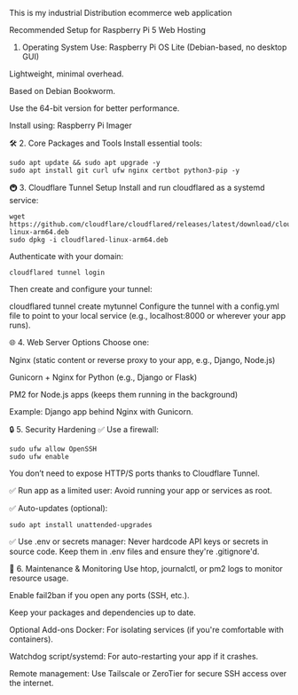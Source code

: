 This is my industrial Distribution ecommerce web application

Recommended Setup for Raspberry Pi 5 Web Hosting
1. Operating System
Use: Raspberry Pi OS Lite (Debian-based, no desktop GUI)

Lightweight, minimal overhead.

Based on Debian Bookworm.

Use the 64-bit version for better performance.

Install using: Raspberry Pi Imager

🛠️ 2. Core Packages and Tools
Install essential tools:

    sudo apt update && sudo apt upgrade -y
    sudo apt install git curl ufw nginx certbot python3-pip -y

🚇 3. Cloudflare Tunnel Setup
Install and run cloudflared as a systemd service:

    wget https://github.com/cloudflare/cloudflared/releases/latest/download/cloudflared-linux-arm64.deb
    sudo dpkg -i cloudflared-linux-arm64.deb

Authenticate with your domain:

    cloudflared tunnel login

Then create and configure your tunnel:


cloudflared tunnel create mytunnel
Configure the tunnel with a config.yml file to point to your local service (e.g., localhost:8000 or wherever your app runs).

🌐 4. Web Server Options
Choose one:

Nginx (static content or reverse proxy to your app, e.g., Django, Node.js)

Gunicorn + Nginx for Python (e.g., Django or Flask)

PM2 for Node.js apps (keeps them running in the background)

Example: Django app behind Nginx with Gunicorn.

🔒 5. Security Hardening
✅ Use a firewall:

    sudo ufw allow OpenSSH
    sudo ufw enable

You don’t need to expose HTTP/S ports thanks to Cloudflare Tunnel.

✅ Run app as a limited user:
Avoid running your app or services as root.

✅ Auto-updates (optional):

    sudo apt install unattended-upgrades
    
✅ Use .env or secrets manager:
Never hardcode API keys or secrets in source code. Keep them in .env files and ensure they're .gitignore'd.

🧼 6. Maintenance & Monitoring
Use htop, journalctl, or pm2 logs to monitor resource usage.

Enable fail2ban if you open any ports (SSH, etc.).

Keep your packages and dependencies up to date.

Optional Add-ons
Docker: For isolating services (if you're comfortable with containers).

Watchdog script/systemd: For auto-restarting your app if it crashes.

Remote management: Use Tailscale or ZeroTier for secure SSH access over the internet.
